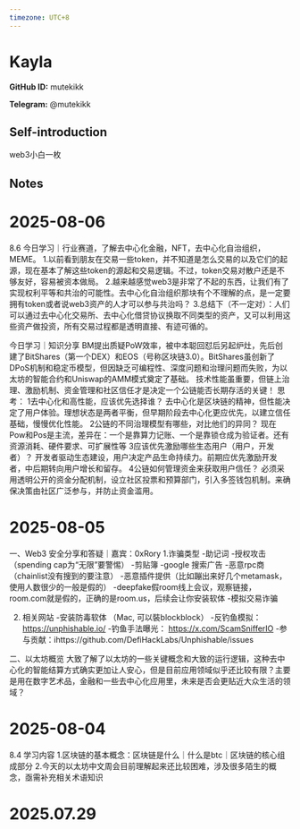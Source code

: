 ```yaml
---
timezone: UTC+8
---
```


# Kayla

**GitHub ID:** mutekikk

**Telegram:** @mutekikk

## Self-introduction

web3小白一枚

## Notes

<!-- Content_START -->
# 2025-08-06

8.6
今日学习｜行业赛道，了解去中心化金融，NFT，去中心化自治组织，MEME。
1.以前看到朋友在交易一些token，并不知道是怎么交易的以及它们的起源，现在基本了解这些token的源起和交易逻辑。不过，token交易对散户还是不够友好，容易被资本做局。
2.越来越感觉web3是非常了不起的东西，让我们有了实现权利平等和共治的可能性。去中心化自治组织那块有个不理解的点，是一定要拥有token或者说web3资产的人才可以参与共治吗？
3.总结下（不一定对）：人们可以通过去中心化交易所、去中心化借贷协议换取不同类型的资产，又可以利用这些资产做投资，所有交易过程都是透明直接、有迹可循的。

今日学习｜知识分享
BM提出质疑PoW效率，被中本聪回怼后另起炉灶，先后创建了BitShares（第一个DEX）和EOS（号称区块链3.0）。BitShares虽创新了DPoS机制和稳定币模型，但因缺乏可编程性、深度问题和治理问题而失败，为以太坊的智能合约和Uniswap的AMM模式奠定了基础。
技术性能虽重要，但链上治理、激励机制、资金管理和社区信任才是决定一个公链能否长期存活的关键！
思考：
1去中心化和高性能，应该优先选择谁？
去中心化是区块链的精神，但性能决定了用户体验。理想状态是两者平衡，但早期阶段去中心化更应优先，以建立信任基础，慢慢优化性能。
2公链的不同治理模型有哪些，对比他们的异同？
现在Pow和Pos是主流，差异在：一个是靠算力记账、一个是靠锁仓成为验证者。还有资源消耗、硬件要求、可扩展性等
3应该优先激励哪些生态用户（用户，开发者）？
开发者驱动生态建设，用户决定产品生命持续力。前期应优先激励开发者，中后期转向用户增长和留存。
4公链如何管理资金来获取用户信任？
必须采用透明公开的资金分配机制，设立社区投票和预算部门，引入多签钱包机制。来确保决策由社区广泛参与，并防止资金滥用。

# 2025-08-05

一、Web3 安全分享和答疑｜嘉宾：0xRory
1.诈骗类型
-助记词
-授权攻击（spending cap为“无限”要警惕）
-剪贴簿
-google 搜索广告
-恶意rpc商（chainlist没有搜到的要注意）
-恶意插件提供（比如蹦出来好几个metamask，使用人数很少的一般是假的）
-deepfake假room线上会议，观察链接，room.com就是假的，正确的是room.us，后续会让你安装软体
-模拟交易诈骗

2. 相关网站
-安装防毒软体 （Mac, 可以裝blockblock）
-反钓鱼模拟： https://unphishable.io/
-钓鱼手法曝光： https://x.com/ScamSnifferIO
-参与贡献：ihttps://github.com/DefiHackLabs/Unphishable/issues

二、以太坊概览
大致了解了以太坊的一些关键概念和大致的运行逻辑，这种去中心化的智能结算方式确实更加让人安心，但是目前应用领域似乎还比较有限？主要是用在数字艺术品，金融和一些去中心化应用里，未来是否会更贴近大众生活的领域？

# 2025-08-04

8.4 学习内容
1.区块链的基本概念：区块链是什么｜什么是btc｜区块链的核心组成部分
2.今天的以太坊中文周会目前理解起来还比较困难，涉及很多陌生的概念，亟需补充相关术语知识


# 2025.07.29


<!-- Content_END -->
